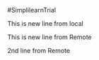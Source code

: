 #SimplilearnTrial



This is new line from local

This is new line from Remote

2nd line from Remote
